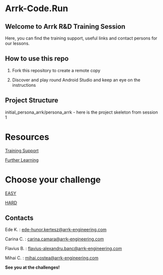 # Arrk-Code.Run

## Welcome to Arrk R&D Training Session

Here, you can find the training support, useful links and contact persons for our lessons. 


## How to use this repo

1. Fork this repository to create a remote copy

2. Discover and play round Android Studio and keep an eye on the instructions 

## Project Structure

initial_persona_arrk/persona_arrk - here is the project skeleton from session 1


# Resources

[Training Support](https://github.com/carinaArrk/CodeRunResources/tree/main/01_Training#welcome-to-arrk-rd-training-session-materials)

[Further Learning](https://github.com/carinaArrk/CodeRunResources/tree/main/02_Further%20Learning#welcome-to-arrk-rd-further-learning-proposals)


# Choose your challenge

[EASY](https://github.com/carinaArrk/CodeRunResources/tree/main/03_Challenge/Easy#problem-statement---easy)

[HARD](https://github.com/carinaArrk/CodeRunResources/tree/main/03_Challenge/Hard#problem-statement---hard)


## Contacts

Ede K. : ede-hunor.kertesz@arrk-engineering.com

Carina C. : carina.camara@arrk-engineering.com

Flavius B. : flavius-alexandru.banc@arrk-engineering.com

Mihai C. : mihai.costea@arrk-engineering.com


**See you at the challenges!**
